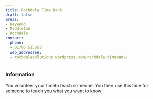 ```yaml
---
title: Rochdale Time Bank
draft: false
areas:
- Heywood
- Middleton
- Rochdale
contact:
  phone:
  - 01706 515805
  web_addresses:
  - rochdalesolutions.wordpress.com/rochdale-timebank/
---
```


### Information
You volunteer your timeto teach someone. You then use this time for someone to teach you what you want to know

